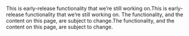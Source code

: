 <span data-ttu-id="e2edb-101">This is early-release functionality that we’re still working on.</span><span class="sxs-lookup"><span data-stu-id="e2edb-101">This is early-release functionality that we’re still working on.</span></span> <span data-ttu-id="e2edb-102">The functionality, and the content on this page, are subject to change.</span><span class="sxs-lookup"><span data-stu-id="e2edb-102">The functionality, and the content on this page, are subject to change.</span></span>
